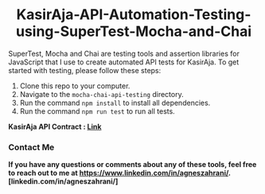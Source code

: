 <h1 align="center">KasirAja-API-Automation-Testing-using-SuperTest-Mocha-and-Chai</h1>

SuperTest, Mocha and Chai are testing tools and assertion libraries for JavaScript that I use to create automated API tests for KasirAja. To get started with testing, please follow these steps:

1. Clone this repo to your computer.
2. Navigate to the `mocha-chai-api-testing` directory.
3. Run the command `npm install` to install all dependencies.
4. Run the command `npm run test` to run all tests.



<b>KasirAja API Contract<b> : [Link](https://docs.google.com/document/d/1TdndXchcDym1IMMCT6aLxCza5wOjJHc7/edit?usp=drive_link&ouid=115063764332650422029&rtpof=true&sd=true)


### Contact Me
If you have any questions or comments about any of these tools, feel free to reach out to me at https://www.linkedin.com/in/agneszahrani/.
[linkedin.com/in/agneszahrani/]